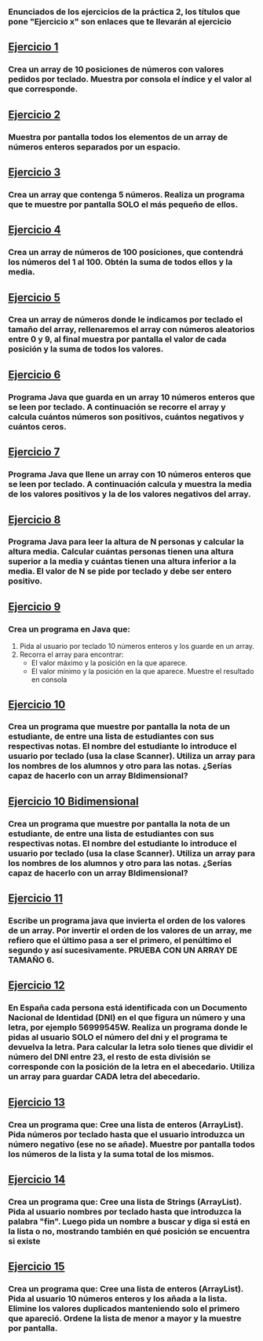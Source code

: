 ### Enunciados de los ejercicios de la práctica 2, los títulos que pone "Ejercicio x" son enlaces que te llevarán al ejercicio
## [Ejercicio 1](src/ejercicio1.java)
### Crea un array de 10 posiciones de números con valores pedidos por teclado. Muestra por consola el índice y el valor al que corresponde.
## [Ejercicio 2](src/ejercicio2.java)
### Muestra por pantalla todos los elementos de un array de números enteros separados por un espacio.
## [Ejercicio 3](src/ejercicio3.java)
### Crea un array que contenga 5 números. Realiza un programa que te muestre por pantalla SOLO el más pequeño de ellos.
## [Ejercicio 4](src/ejercicio4.java)
### Crea un array de números de 100 posiciones, que contendrá los números del 1 al 100. Obtén la suma de todos ellos y la media.
## [Ejercicio 5](src/ejercicio5.java)
### Crea un array de números donde le indicamos por teclado el tamaño del array, rellenaremos el array con números aleatorios entre 0 y 9, al final muestra por pantalla el valor de cada posición y la suma de todos los valores.
## [Ejercicio 6](src/ejercicio6.java)
### Programa Java que guarda en un array 10 números enteros que se leen por teclado. A continuación se recorre el array y calcula cuántos números son positivos, cuántos negativos y cuántos ceros.
## [Ejercicio 7](src/ejercicio7.java)
### Programa Java que llene un array con 10 números enteros que se leen por teclado. A continuación calcula y muestra la media de los valores positivos y la de los valores negativos del array.
## [Ejercicio 8](src/ejercicio8.java)
### Programa Java para leer la altura de N personas y calcular la altura media. Calcular cuántas personas tienen una altura superior a la media y cuántas tienen una altura inferior a la media. El valor de N se pide por teclado y debe ser entero positivo.
## [Ejercicio 9](src/ejercicio9.java)
### Crea un programa en Java que:
1. Pida al usuario por teclado 10 números enteros y los guarde en un array.
2. Recorra el array para encontrar:
   * El valor máximo y la posición en la que aparece.
   * El valor mínimo y la posición en la que aparece.
   Muestre el resultado en consola
## [Ejercicio 10](src/ejercicio10.java)
### Crea un programa que muestre por pantalla la nota de un estudiante, de entre una lista de estudiantes con sus respectivas notas. El nombre del estudiante lo introduce el usuario por teclado (usa la clase Scanner). Utiliza un array para los nombres de los alumnos y otro para las notas. ¿Serías capaz de hacerlo con un array BIdimensional?
## [Ejercicio 10 Bidimensional](src/ejercicio10Bi.java)
### Crea un programa que muestre por pantalla la nota de un estudiante, de entre una lista de estudiantes con sus respectivas notas. El nombre del estudiante lo introduce el usuario por teclado (usa la clase Scanner). Utiliza un array para los nombres de los alumnos y otro para las notas. ¿Serías capaz de hacerlo con un array BIdimensional?
## [Ejercicio 11](src/ejercicio11.java)
### Escribe un programa java que invierta el orden de los valores de un array. Por invertir el orden de los valores de un array, me refiero que el último pasa a ser el primero, el penúltimo el segundo y así sucesivamente. PRUEBA CON UN ARRAY DE TAMAÑO 6.
## [Ejercicio 12](src/ejercicio12.java)
### En España cada persona está identificada con un Documento Nacional de Identidad (DNI) en el que figura un número y una letra, por ejemplo 56999545W. Realiza un programa donde le pidas al usuario SOLO el número del dni y el programa te devuelva la letra. Para calcular la letra solo tienes que dividir el número del DNI entre 23, el resto de esta división se corresponde con la posición de la letra en el abecedario. Utiliza un array para guardar CADA letra del abecedario.
## [Ejercicio 13](src/ejercicio13.java)
### Crea un programa que: Cree una lista de enteros (ArrayList<Integer>). Pida números por teclado hasta que el usuario introduzca un número negativo (ese no se añade). Muestre por pantalla todos los números de la lista y la suma total de los mismos.
## [Ejercicio 14](src/ejercicio14.java)
### Crea un programa que: Cree una lista de Strings (ArrayList<String>). Pida al usuario nombres por teclado hasta que introduzca la palabra "fin". Luego pida un nombre a buscar y diga si está en la lista o no, mostrando también en qué posición se encuentra si existe
## [Ejercicio 15](src/ejercicio15.java)
### Crea un programa que: Cree una lista de enteros (ArrayList<Integer>). Pida al usuario 10 números enteros y los añada a la lista. Elimine los valores duplicados manteniendo solo el primero que apareció. Ordene la lista de menor a mayor y la muestre por pantalla.
